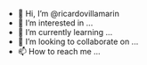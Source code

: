 - 👋 Hi, I’m @ricardovillamarin
- 👀 I’m interested in ...
- 🌱 I’m currently learning ...
- 💞️ I’m looking to collaborate on ...
- 📫 How to reach me ...

<!---
ricardovillamarin/ricardovillamarin is a ✨ special ✨ repository because its `README.md` (this file) appears on your GitHub profile.
You can click the Preview link to take a look at your changes.
--->
